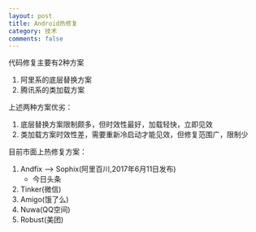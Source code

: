 ```yaml
---
layout: post
title: Android热修复
category: 技术
comments: false
---
```


代码修复主要有2种方案

1. 阿里系的底层替换方案
2. 腾讯系的类加载方案

上述两种方案优劣：

1. 底层替换方案限制颇多，但时效性最好，加载轻快，立即见效
2. 类加载方案时效性差，需要重新冷启动才能见效，但修复范围广，限制少

目前市面上热修复方案：

1. Andfix  --> Sophix(阿里百川,2017年6月11日发布)
	* 今日头条
2. Tinker(微信)
3. Amigo(饿了么)
4. Nuwa(QQ空间)
5. Robust(美团)

